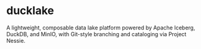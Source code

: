 # ducklake
A lightweight, composable data lake platform powered by Apache Iceberg, DuckDB, and MinIO, with Git-style branching and cataloging via Project Nessie.
